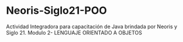 # Neoris-Siglo21-POO
Actividad Integradora para capacitación de Java brindada por Neoris y Siglo 21. Modulo 2- LENGUAJE ORIENTADO A OBJETOS
